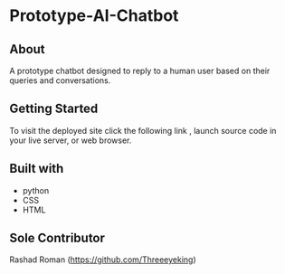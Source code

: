 # Prototype-AI-Chatbot

## About

A prototype chatbot designed to reply to a human user based on their queries and conversations.

## Getting Started

To visit the deployed site click the following link []()
, launch source code in your live server, or web browser.

## Built with

* python
* CSS
* HTML

## Sole Contributor

Rashad Roman (https://github.com/Threeeyeking)


